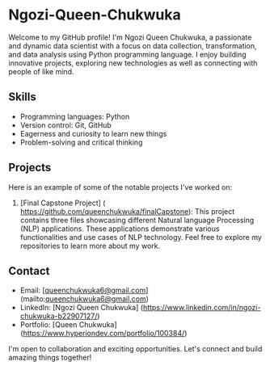 # Ngozi-Queen-Chukwuka

Welcome to my GitHub profile! I'm Ngozi Queen Chukwuka, a passionate and dynamic data scientist with a focus on data collection, transformation, and data analysis using Python programming language. I enjoy building innovative projects, exploring new technologies as well as connecting with people of like mind.

## Skills

- Programming languages: Python
- Version control: Git, GitHub
- Eagerness and curiosity to learn new things
- Problem-solving and critical thinking

## Projects

Here is an example of some of the notable projects I've worked on:

1. [Final Capstone Project] ( https://github.com/queenchukwuka/finalCapstone): This project contains three files showcasing different Natural language Processing (NLP) applications. These applications demonstrate various functionalities and use cases of NLP technology.
Feel free to explore my repositories to learn more about my work.

## Contact

- Email: [queenchukwuka6@gmail.com] (mailto:queenchukwuka6@gmail.com)
- LinkedIn: [Ngozi Queen Chukwuka] (https://www.linkedin.com/in/ngozi-chukwuka-b22907127/)
- Portfolio: [Queen Chukwuka] (https://www.hyperiondev.com/portfolio/100384/)

I'm open to collaboration and exciting opportunities. Let's connect and build amazing things together!
